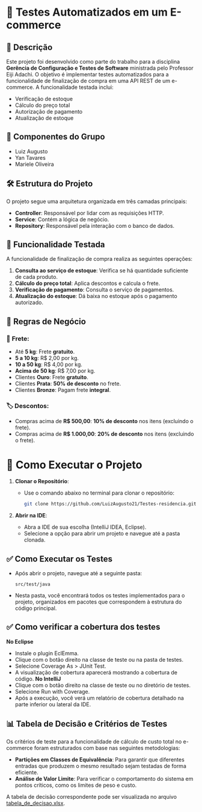 # 🛒 Testes Automatizados em um E-commerce

## 📄 Descrição

Este projeto foi desenvolvido como parte do trabalho para a disciplina **Gerência de Configuração e Testes de Software** ministrada pelo Professor Eiji Adachi. O objetivo é implementar testes automatizados para a funcionalidade de finalização de compra em uma API REST de um e-commerce. A funcionalidade testada inclui:

- Verificação de estoque
- Cálculo do preço total
- Autorização de pagamento
- Atualização de estoque

## 👥 Componentes do Grupo

- Luiz Augusto
- Yan Tavares
- Mariele Oliveira

## 🛠️ Estrutura do Projeto

O projeto segue uma arquitetura organizada em três camadas principais:

- **Controller**: Responsável por lidar com as requisições HTTP.
- **Service**: Contém a lógica de negócio.
- **Repository**: Responsável pela interação com o banco de dados.

## 🧩 Funcionalidade Testada

A funcionalidade de finalização de compra realiza as seguintes operações:

1.  **Consulta ao serviço de estoque**: Verifica se há quantidade suficiente de cada produto.
2.  **Cálculo do preço total**: Aplica descontos e calcula o frete.
3.  **Verificação de pagamento**: Consulta o serviço de pagamentos.
4.  **Atualização do estoque**: Dá baixa no estoque após o pagamento autorizado.

## 📏 Regras de Negócio

### 🚚 **Frete**:
- Até **5 kg**: Frete **gratuito**.
- **5 a 10 kg**: R$ 2,00 por kg.
- **10 a 50 kg**: R$ 4,00 por kg.
- **Acima de 50 kg**: R$ 7,00 por kg.
- Clientes **Ouro**: Frete **gratuito**.
- Clientes **Prata**: **50% de desconto** no frete.
- Clientes **Bronze**: Pagam frete **integral**.

### 🏷️ **Descontos**:
- Compras acima de **R$ 500,00**: **10% de desconto** nos itens (excluindo o frete).
- Compras acima de **R$ 1.000,00**: **20% de desconto** nos itens (excluindo o frete).

# 🚀 Como Executar o Projeto

1. **Clonar o Repositório**:
   - Use o comando abaixo no terminal para clonar o repositório:
     ```bash
     git clone https://github.com/LuizAugusto21/Testes-residencia.git
     ```

2. **Abrir na IDE**:
   - Abra a IDE de sua escolha (IntelliJ IDEA, Eclipse).
   - Selecione a opção para abrir um projeto e navegue até a pasta clonada.


## ✅ Como Executar os Testes

- Após abrir o projeto, navegue até a seguinte pasta:
     ```
     src/test/java
     ```
 - Nesta pasta, você encontrará todos os testes implementados para o projeto, organizados em pacotes que correspondem à estrutura do código principal.

## ✅ Como verificar a cobertura dos testes
 **No Eclipse**
   - Instale o plugin EclEmma.
   - Clique com o botão direito na classe de teste ou na pasta de testes.
   - Selecione Coverage As > JUnit Test.
   - A visualização de cobertura aparecerá mostrando a cobertura de código.
 **No IntelliJ**
   - Clique com o botão direito na classe de teste ou no diretório de testes.
   - Selecione Run with Coverage.
   - Após a execução, você verá um relatório de cobertura detalhado na parte inferior ou lateral da IDE.

## 📊 Tabela de Decisão e Critérios de Testes

Os critérios de teste para a funcionalidade de cálculo de custo total no e-commerce foram estruturados com base nas seguintes metodologias:

- **Partições em Classes de Equivalência**: Para garantir que diferentes entradas que produzem o mesmo resultado sejam testadas de forma eficiente.
- **Análise de Valor Limite**: Para verificar o comportamento do sistema em pontos críticos, como os limites de peso e custo.

A tabela de decisão correspondente pode ser visualizada no arquivo [tabela_de_decisao.xlsx](tabela_de_decisao.xlsx).


